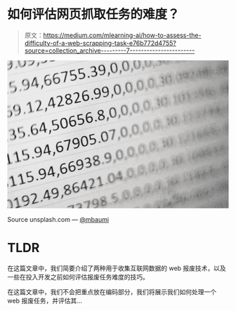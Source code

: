# 如何评估网页抓取任务的难度？

> 原文：<https://medium.com/mlearning-ai/how-to-assess-the-difficulty-of-a-web-scrapping-task-e76b772d4755?source=collection_archive---------7----------------------->

![](img/0a29bfa4a4e0cdeded56ff3ba7292cd2.png)

Source unsplash.com — [@mbaumi](http://twitter.com/mbaumi)

# **TLDR**

在这篇文章中，我们简要介绍了两种用于收集互联网数据的 web 报废技术，以及一些在投入开发之前如何评估报废任务难度的技巧。

在这篇文章中，我们不会把重点放在编码部分，我们将展示我们如何处理一个 web 报废任务，并评估其…